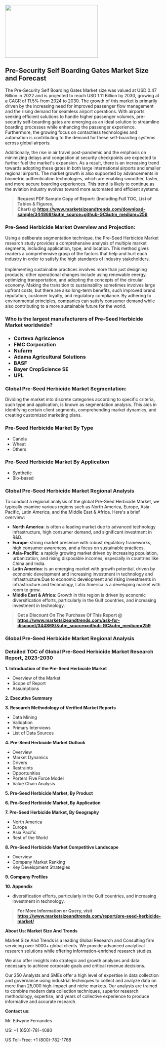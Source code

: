 <p><img class="alignnone size-medium wp-image-20088" src="https://ffe5etoiles.com/wp-content/uploads/2024/12/MST1-300x171.png" alt="" width="300" height="171" /></p><h2>Pre-Security Self Boarding Gates Market Size and Forecast</h2><p>The Pre-Security Self Boarding Gates Market size was valued at USD 0.47 Billion in 2022 and is projected to reach USD 1.11 Billion by 2030, growing at a CAGR of 11.5% from 2024 to 2030. The growth of this market is primarily driven by the increasing need for improved passenger flow management and the rising demand for seamless airport operations. With airports seeking efficient solutions to handle higher passenger volumes, pre-security self-boarding gates are emerging as an ideal solution to streamline boarding processes while enhancing the passenger experience. Furthermore, the growing focus on contactless technologies and automation is contributing to the demand for these self-boarding systems across global airports.</p><p>Additionally, the rise in air travel post-pandemic and the emphasis on minimizing delays and congestion at security checkpoints are expected to further fuel the market's expansion. As a result, there is an increasing trend towards adopting these gates in both large international airports and smaller regional airports. The market growth is also supported by advancements in biometric authentication technologies, which are enabling smoother, faster, and more secure boarding experiences. This trend is likely to continue as the aviation industry evolves toward more automated and efficient systems.</p></p><blockquote id="" class=""><strong>Request PDF Sample Copy of Report: (Including Full TOC, List of Tables &amp; Figures, Chart)&nbsp;@&nbsp;<strong><a href="https://www.marketsizeandtrends.com/download-sample/344868/&utm_source=github-GC&utm_medium=259" target="_blank">https://www.marketsizeandtrends.com/download-sample/344868/&utm_source=github-GC&utm_medium=259</a></strong></strong></blockquote><h3 id="" class="">Pre-Seed Herbicide Market&nbsp;Overview and Projection:</h3><p id="" class="">Using a deliberate segmentation technique, the Pre-Seed Herbicide Market research study provides a comprehensive analysis of multiple market segments, including application, type, and location. This method gives readers a comprehensive grasp of the factors that help and hurt each industry in order to satisfy the high standards of industry stakeholders. <br /> <br />Implementing sustainable practices involves more than just designing products; other operational changes include using renewable energy, optimizing transportation, and adopting the concepts of the circular economy. Making the transition to sustainability sometimes involves large upfront costs, but there are also long-term benefits, such improved brand reputation, customer loyalty, and regulatory compliance. By adhering to environmental principles, companies can satisfy consumer demand while also contributing to a more sustainable future for the world.</p><h3 id="" class="">Who is the largest manufacturers of&nbsp;Pre-Seed Herbicide Market worldwide?</h3><h3 class=""><p><ul><li>Corteva Agriscience </li><li> FMC Corporation </li><li> Nufarm </li><li> Adama Agricultural Solutions </li><li> BASF </li><li> Bayer CropScience SE </li><li> UPL</li></ul></p></h3><h3 id="" class="">Global&nbsp;Pre-Seed Herbicide Market Segmentation:</h3><p id="" class="">Dividing the market into discrete categories according to specific criteria, such type and application, is known as segmentation analysis. This aids in identifying certain client segments, comprehending market dynamics, and creating customized marketing plans.</p><h3 id="" class="">Pre-Seed Herbicide Market&nbsp;By Type</h3><p><p><ul><li>Canola</li><li> Wheat</li><li> Others</p></li></ul></p></p><h3 id="" class="">Pre-Seed Herbicide Market&nbsp;By Application</h3><p class=""><p><ul><li>Synthetic</li><li> Bio-based</li></ul></p></p><h3 id="" class="">Global Pre-Seed Herbicide Market Regional Analysis</h3><p id="" class="">To conduct a regional analysis of the global Pre-Seed Herbicide Market, we typically examine various regions such as North America, Europe, Asia-Pacific, Latin America, and the Middle East &amp; Africa. Here's a brief overview:</p><ul><li><strong>North America</strong>: is often a leading market due to advanced technology infrastructure, high consumer demand, and significant investment in R&amp;D.</li><li><strong>Europe</strong>: strong market presence with robust regulatory frameworks, high consumer awareness, and a focus on sustainable practices.</li><li><strong>Asia-Pacific</strong>: a rapidly growing market driven by increasing population, urbanization, and rising disposable incomes, especially in countries like China and India.</li><li><strong>Latin America</strong>: is an emerging market with growth potential, driven by economic development and increasing investment in technology and infrastructure.Due to economic development and rising investments in infrastructure and technology, Latin America is a developing market with room to grow.</li><li><strong>Middle East &amp; Africa</strong>: Growth in this region is driven by economic diversification efforts, particularly in the Gulf countries, and increasing investment in technology.</li></ul><blockquote id="" class=""><strong>Get a Discount On The Purchase Of This Report @ <strong><a href="https://www.marketsizeandtrends.com/ask-for-discount/344868/&utm_source=github-GC&utm_medium=259" target="_blank">https://www.marketsizeandtrends.com/ask-for-discount/344868/&utm_source=github-GC&utm_medium=259</a></strong></strong></blockquote><h3 id="" class="">Global Pre-Seed Herbicide Market Regional Analysis</h3><h3 id="" class="">Detailed TOC of Global Pre-Seed Herbicide Market Research Report, 2023-2030</h3><p id="" class=""><strong>1. Introduction of the Pre-Seed Herbicide Market</strong></p><ul><li>Overview of the Market</li><li>Scope of Report</li><li>Assumptions</li></ul><p id="" class=""><strong>2. Executive Summary</strong></p><p id="" class=""><strong>3. Research Methodology of Verified Market Reports</strong></p><ul><li>Data Mining</li><li>Validation</li><li>Primary Interviews</li><li>List of Data Sources</li></ul><p id="" class=""><strong>4. Pre-Seed Herbicide Market Outlook</strong></p><ul><li>Overview</li><li>Market Dynamics</li><li>Drivers</li><li>Restraints</li><li>Opportunities</li><li>Porters Five Force Model</li><li>Value Chain Analysis</li></ul><p id="" class=""><strong>5. Pre-Seed Herbicide Market, By Product</strong></p><p id="" class=""><strong>6. Pre-Seed Herbicide Market, By Application</strong></p><p id="" class=""><strong>7. Pre-Seed Herbicide Market, By Geography</strong></p><ul><li>North America</li><li>Europe</li><li>Asia Pacific</li><li>Rest of the World</li></ul><p id="" class=""><strong>8. Pre-Seed Herbicide Market Competitive Landscape</strong></p><ul><li>Overview</li><li>Company Market Ranking</li><li>Key Development Strategies</li></ul><p id="" class=""><strong>9. Company Profiles</strong></p><p id="" class=""><strong>10. Appendix</strong></p><ul><li>diversification efforts, particularly in the Gulf countries, and increasing investment in technology.</li></ul><blockquote id="" class=""><strong>For More Information or Query, visit <strong><strong><a href="https://www.marketsizeandtrends.com/report/pre-seed-herbicide-market/" target="_blank">https://www.marketsizeandtrends.com/report/pre-seed-herbicide-market/</a></strong></strong></strong></blockquote><p id="" class=""><strong>About Us: Market Size And Trends</strong></p><p id="" class="">Market Size And Trends is a leading Global Research and Consulting firm servicing over 5000+ global clients. We provide advanced analytical research solutions while offering information-enriched research studies.</p><p id="" class="">We also offer insights into strategic and growth analyses and data necessary to achieve corporate goals and critical revenue decisions.</p><p id="" class="">Our 250 Analysts and SMEs offer a high level of expertise in data collection and governance using industrial techniques to collect and analyze data on more than 25,000 high-impact and niche markets. Our analysts are trained to combine modern data collection techniques, superior research methodology, expertise, and years of collective experience to produce informative and accurate research.</p><p id="" class=""><strong>Contact us:</strong></p><p id="" class="">Mr. Edwyne Fernandes</p><p id="" class="">US: +1 (650)-781-4080</p><p id="" class="">US Toll-Free: +1 (800)-782-1768</p>
